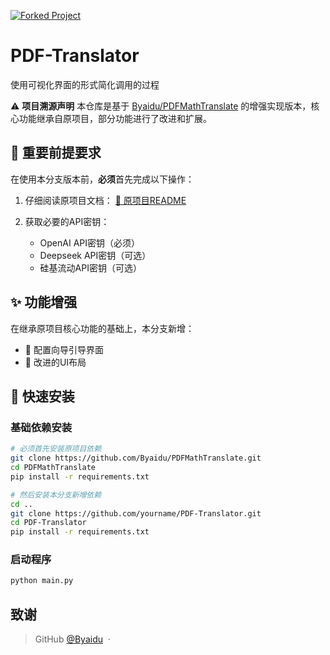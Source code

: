 [![Forked Project](https://img.shields.io/badge/Forked_From-PDFMathTranslate-blue?style=for-the-badge&logo=github)](https://github.com/Byaidu/PDFMathTranslate)


# PDF-Translator
使用可视化界面的形式简化调用的过程

⚠️ **项目溯源声明**
本仓库是基于 [Byaidu/PDFMathTranslate](https://github.com/Byaidu/PDFMathTranslate) 的增强实现版本，核心功能继承自原项目，部分功能进行了改进和扩展。

## 📌 重要前提要求

在使用本分支版本前，**必须**首先完成以下操作：

1. 仔细阅读原项目文档：
   [📖 原项目README](https://github.com/Byaidu/PDFMathTranslate/blob/main/README.md)
 
2. 获取必要的API密钥：

   - OpenAI API密钥（必须）
   - Deepseek API密钥（可选）
   - 硅基流动API密钥（可选）


## ✨ 功能增强

在继承原项目核心功能的基础上，本分支新增：
- 🔐 配置向导引导界面
- 🎨 改进的UI布局

## 🚀 快速安装

### 基础依赖安装
```bash
# 必须首先安装原项目依赖
git clone https://github.com/Byaidu/PDFMathTranslate.git
cd PDFMathTranslate
pip install -r requirements.txt

# 然后安装本分支新增依赖
cd ..
git clone https://github.com/yourname/PDF-Translator.git
cd PDF-Translator
pip install -r requirements.txt
```

### 启动程序
```bash
python main.py
```



## 致谢
> GitHub [@Byaidu](https://github.com/Byaidu) &nbsp;&middot;&nbsp;

```
